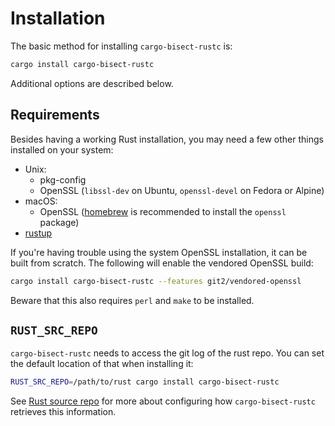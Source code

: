 # Installation

The basic method for installing `cargo-bisect-rustc` is:

```sh
cargo install cargo-bisect-rustc
```

Additional options are described below.

## Requirements

Besides having a working Rust installation, you may need a few other things installed on your system:

- Unix:
    - pkg-config
    - OpenSSL (`libssl-dev` on Ubuntu, `openssl-devel` on Fedora or Alpine)
- macOS:
    - OpenSSL ([homebrew] is recommended to install the `openssl` package)
- [rustup]

[homebrew]: https://brew.sh/
[rustup]: https://rustup.rs/

If you're having trouble using the system OpenSSL installation, it can be built from scratch.
The following will enable the vendored OpenSSL build:

```sh
cargo install cargo-bisect-rustc --features git2/vendored-openssl
```

Beware that this also requires `perl` and `make` to be installed.

## `RUST_SRC_REPO`

`cargo-bisect-rustc` needs to access the git log of the rust repo.
You can set the default location of that when installing it:

```sh
RUST_SRC_REPO=/path/to/rust cargo install cargo-bisect-rustc
```

See [Rust source repo] for more about configuring how `cargo-bisect-rustc` retrieves this information.

[Rust source repo]: rust-src-repo.md

